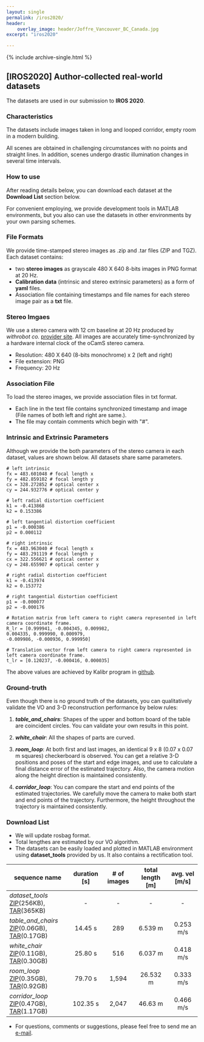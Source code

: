 ```yaml
---
layout: single
permalink: /iros2020/
header: 
    overlay_image: header/Joffre_Vancouver_BC_Canada.jpg
excerpt: "iros2020"

---
```


{% include archive-single.html %}
## [IROS2020] Author-collected real-world datasets

The datasets are used in our submission to **IROS 2020**.

### Characteristics
The datasets include images taken in long and looped corridor, empty room in a modern building.  

All scenes are obtained in challenging circumstances with no points and straight lines. In addition, scenes undergo drastic illumination changes in several time intervals.

### How to use
After reading details below, you can download each dataset at the **Download List** section below.

For convenient employing, we provide development tools in MATLAB environments, but you also can use the datasets in other environments by your own parsing schemes.

### File Formats
We provide time-stamped stereo images as .zip and .tar files (ZIP and TGZ). Each dataset contains:
* two **stereo images** as grayscale 480 X 640 8-bits images in PNG format at 20 Hz.
* **Calibration data** (intrinsic and stereo extrinsic parameters) as a form of **yaml** files.
* Association file containing timestamps and file names for each stereo image pair as a **txt** file.

### Stereo Imgaes
We use a stereo camera with 12 cm baseline at 20 Hz produced by *withrobot co.* [provider site][provider]. 
All images are accurately time-synchronized by a hardware internal clock of the oCamS stereo camera. 

* Resolution: 480 X 640 (8-bits monochrome) x 2 (left and right)
* File extension: PNG
* Frequency: 20 Hz

### Association File
To load the stereo images, we provide association files in txt format.
	
* Each line in the text file contains synchronized timestamp and image (File names of both left and right are same.).
* The file may contain comments which begin with "#".

### Intrinsic and Extrinsic Parameters
Although we provide the both parameters of the stereo camera in each dataset, values are shown below. All datasets share same parameters.

```
# left intrinsic
fx = 483.601048 # focal length x
fy = 482.859102 # focal length y
cx = 328.272852 # optical center x
cy = 244.932776 # optical center y

# left radial distortion coefficient
k1 = -0.413868
k2 = 0.153386

# left tangential distortion coefficient
p1 = -0.000386
p2 = 0.000112
```

```
# right intrinsic
fx = 483.963040 # focal length x
fy = 483.291119 # focal length y
cx = 322.556621 # optical center x
cy = 248.655907 # optical center y

# right radial distortion coefficient
k1 = -0.413974
k2 = 0.153772

# right tangential distortion coefficient
p1 = -0.000077
p2 = -0.000176
```

```
# Rotation matrix from left camera to right camera represented in left camera coordinate frame.
R_lr = [0.999941, -0.004345, 0.009982,
0.004335, 0.999990, 0.000979,
-0.009986, -0.000936, 0.999950]

# Translation vector from left camera to right camera represented in left camera coordinate frame.
t_lr = [0.120237, -0.000416, 0.000035]
```
The above values are achieved by Kalibr program in [github][kalibr].

### Ground-truth
Even though there is no ground truth of the datasets, you can qualitatively validate the VO and 3-D reconstruction performance by below rules:

1. ***table_and_chairs***: Shapes of the upper and bottom board of the table are coincident circles. You can validate your own results in this point. 

2. ***white_chair***: All the shapes of parts are curved.

3. ***room_loop***: At both first and last images, an identical 9 x 8 (0.07 x 0.07 m squares) checkerboard is observed. You can get a relative 3-D positions and poses of the start and edge images, and use to calculate a final distance error of the estimated trajectory. Also, the camera motion along the height direction is maintained consistently.

4. ***corridor_loop***: You can compare the start and end points of the estimated trajectories. We carefully move the camera to make both start and end points of the trajectory. Furthermore, the height throughout the trajectory is maintained consistently.

### Download List
* We will update rosbag format.
* Total lengthes are estimated by our VO algorithm.
* The datasets can be easily loaded and plotted in MATLAB environment using **dataset_tools** provided by us. It also contains a rectification tool.

| sequence name | duration [s] | # of images | total length [m] | avg. vel [m/s] |
|-----------|:----------:|:-----------:|:---------:|:--------:|
| *dataset_tools* <br> [ZIP][zip_tools](256KB), [TAR][tar_tools](365KB) | - | - | - | - |
| *table_and_chairs* <br> [ZIP][zip_table_and_chairs](0.06GB), [TAR][tar_table_and_chairs](0.17GB) | 14.45 s | 289 | 6.539 m | 0.253 m/s |
| *white_chair* <br> [ZIP][zip_white_chair](0.11GB), [TAR][tar_white_chair](0.30GB) | 25.80 s | 516 | 6.037 m | 0.418 m/s |
| *room_loop* <br> [ZIP][zip_room_loop](0.35GB), [TAR][tar_room_loop](0.92GB) | 79.70 s | 1,594 | 26.532 m | 0.333 m/s |
| *corridor_loop* <br> [ZIP][zip_corridor_loop](0.47GB), [TAR][tar_corridor_loop](1.17GB) | 102.35 s | 2,047 | 46.63 m | 0.466 m/s |



* For questions, comments or suggestions, please feel free to send me an [e-mail][myemail].

[kalibr]:https://github.com/ethz-asl/kalibr
[provider]: https://github.com/withrobot/oCams
[zip_tools]: http://larr.snu.ac.kr/changhyeon/iros2020/dataset_tools.zip
[tar_tools]: http://larr.snu.ac.kr/changhyeon/iros2020/dataset_tools.tar

[zip_table_and_chairs]: http://larr.snu.ac.kr/changhyeon/iros2020/table_and_chairs.zip
[tar_table_and_chairs]: http://larr.snu.ac.kr/changhyeon/iros2020/table_and_chairs.tar
[rawlog_table_and_chairs]: http://larr.snu.ac.kr/changhyeon/iros2020/table_and_chairs/association_stereo.txt

[zip_white_chair]: http://larr.snu.ac.kr/changhyeon/iros2020/white_chair.zip
[tar_white_chair]: http://larr.snu.ac.kr/changhyeon/iros2020/white_chair.tar
[rawlog_white_chair]: http://larr.snu.ac.kr/changhyeon/iros2020/white_chair/association_stereo.txt

[zip_room_loop]: http://larr.snu.ac.kr/changhyeon/iros2020/room_loop.zip
[tar_room_loop]: http://larr.snu.ac.kr/changhyeon/iros2020/room_loop.tar
[rawlog_room_loop]: http://larr.snu.ac.kr/changhyeon/iros2020/room_loop/association_stereo.txt

[zip_corridor_loop]: http://larr.snu.ac.kr/changhyeon/iros2020/corridor_loop.zip
[tar_corridor_loop]: http://larr.snu.ac.kr/changhyeon/iros2020/corridor_loop.tar
[rawlog_corridor_loop]: http://larr.snu.ac.kr/changhyeon/iros2020/corridor_loop/association_stereo.txt

[myemail]: mailto:hyun91015@gmail.com
